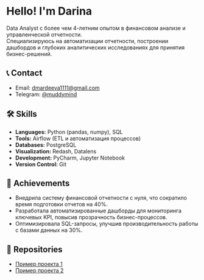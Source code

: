 # Hello! I'm Darina

Data Analyst с более чем 4-летним опытом в финансовом анализе и управленческой отчетности.  
Специализируюсь на автоматизации отчетности, построении дашбордов и глубоких аналитических исследованиях для принятия бизнес-решений.

## 📞 Contact

- Email: dmardeeva1111@gmail.com  
- Telegram: [@muddymind](https://t.me/muddymind)

## 🛠 Skills

- **Languages:** Python (pandas, numpy), SQL  
- **Tools:** Airflow (ETL и автоматизация процессов)  
- **Databases:** PostgreSQL  
- **Visualization:** Redash, Datalens  
- **Development:** PyCharm, Jupyter Notebook  
- **Version Control:** Git  

## 🚀 Achievements

- Внедрила систему финансовой отчетности с нуля, что сократило время подготовки отчетов на 40%.  
- Разработала автоматизированные дашборды для мониторинга ключевых KPI, повысив прозрачность бизнес-процессов.  
- Оптимизировала SQL-запросы, улучшив производительность работы с базами данных на 30%.

## 🔗 Repositories

- [Пример проекта 1](https://github.com/yourusername/project1)  
- [Пример проекта 2](https://github.com/yourusername/project2)
